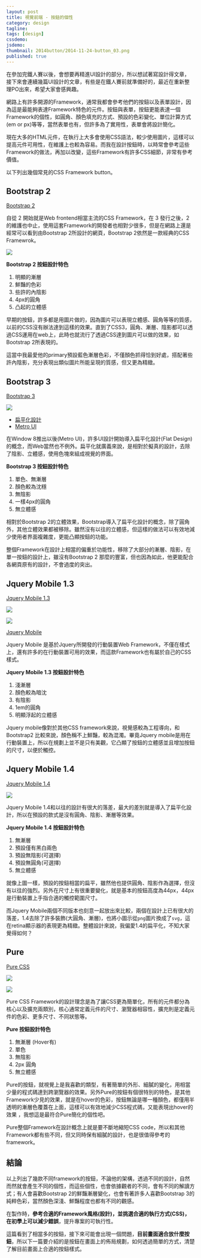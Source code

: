 ```yaml
---
layout: post
title: 視覺前端 - 按鈕的個性
category: design
tagline: 
tags: [design]
cssdemo: 
jsdemo: 
thumbnail: 2014button/2014-11-24-button_03.png
published: true
---
```


在參加完鐵人賽以後，會想要再精進UI設計的部分，所以想試著寫設計得文章，接下來會連續幾篇UI設計的文章，有些是在鐵人賽前就準備好的，最近在重新整理PO出來，希望大家會感興趣。

網路上有許多開源的Framework，通常我都會參考他們的按鈕以及表單設計，因為這是最能夠表達Framework特色的元件。按鈕與表單，按鈕更能表達一個Framework的個性，如圓角、顏色填充的方式、預設的色彩變化、單位計算方式(em or px)等等，當然表單也有，但許多為了實用性，表單會將設計簡化。

<!-- more -->

現在大多的HTML元件，在執行上大多會使用CSS語法，較少使用圖片，這樣可以提高元件可用性，在維護上也較為容易。而我在設計按鈕時，以時常會參考這些Framework的做法，再加以改變，這些Framework有許多CSS細節，非常有參考價值。

以下列出幾個常見的CSS Framework button。

## Bootstrap 2

[Bootstrap 2](http://getbootstrap.com/2.3.2/)

自從 2 開始就是Web frontend相當主流的CSS Framework，在 3 發行之後，2 的維護也中止，使用這套Framework的開發者也相對少很多，但是在網路上還是經常可以看到由Bootstrap 2所設計的網頁，Bootstrap 2依然是一款經典的CSS Framewrok。

![](/images/2014button/2014-11-24-button_02.png)

**Bootstrap 2 按鈕設計特色**

1. 明顯的漸層
2. 鮮豔的色彩
3. 些許的內陰影
4. 4px的圓角
5. 凸起的立體感

早期的按鈕，許多都是用圖片做的，因為圖片可以表現立體感、圓角等等的質感，以前的CSS沒有辦法達到這樣的效果。直到了CSS3，圓角、漸層、陰影都可以透過CSS運用在web上，此時也就流行了透過CSS達到圖片可以做的效果，如Bootstrap 2所表現的。

這當中我最愛他的primary預設藍色漸層色彩，不僅顏色抓得恰到好處，搭配著些許內陰影，充分表現出類似圖片所能呈現的質感，但又更為精緻。

## Bootstrap 3

[Bootstrap 3](http://getbootstrap.com/)

![](/images/2014button/2014-11-24-button_01.png)

- [扁平化設計](http://techorange.com/2013/07/19/5-dangers-of-flat-design/)
- [Metro UI](http://zh.wikipedia.org/wiki/Metro_UI)

在Window 8推出以後(Metro UI)，許多UI設計開始導入扁平化設計(Flat Design)的概念，而Web當然也不例外。扁平化就廣義來說，是相對於擬真的設計，去除了陰影、立體感，使用色塊來組成視覺的界面。

**Bootstrap 3 按鈕設計特色**

1. 單色、無漸層
2. 顏色較為沈穩 
3. 無陰影
4. 一樣4px的圓角
5. 無立體感

相對於Bootstrap 2的立體效果，Bootstrap導入了扁平化設計的概念，除了圓角外，其他立體效果都被移除。雖然沒有以往的立體感，但這樣的做法可以有效地減少使用者界面複雜度，更能凸顯按鈕的功能。

整個Framework在設計上相當的偏重於功能性，移除了大部分的漸層、陰影，在單一按鈕的設計上，雖沒有Bootstrap 2 那麼的豐富，但也因為如此，他更能配合各網頁原有的設計，不會過度的突出。

## Jquery Mobile 1.3

[Jquery Mobile 1.3](http://demos.jquerymobile.com/1.3.2/)

![](/images/2014button/2014-11-24-button_06.png)

![](/images/2014button/2014-11-24-button_07.png)

[Jquery Mobile](http://jquerymobile.com/demos/)

Jquery Mobile 是基於Jquery所開發的行動裝置Web Framework，不僅在樣式上，還有許多的在行動裝置可用的效果，而這款Framework也有屬於自己的CSS 樣式。

**Jquery Mobile 1.3 按鈕設計特色**

1. 淺漸層
2. 顏色較為暗沈
3. 有陰影
4. 1em的圓角
5. 明顯浮起的立體感

Jquery mobile像對於其他CSS framework來說，視覺感較為工程導向，和Bootstrap2 比較來說，顏色稱不上鮮豔，較為混濁。畢竟Jquery mobile是用在行動裝置上，所以在規劃上並不是只有美觀，它凸顯了按鈕的立體感並且增加按鈕的尺寸，以便於觸控。


## Jquery Mobile 1.4

[Jquery Mobile 1.4](http://demos.jquerymobile.com/1.4.5/)

![](/images/2014button/2014-11-24-button_05.png)

Jquery Mobile 1.4和以往的設計有很大的落差，最大的差別就是導入了扁平化設計，所以在預設的款式是沒有圓角、陰影、漸層等效果。

**Jquery Mobile 1.4 按鈕設計特色**

1. 無漸層
2. 預設僅有黑白兩色
3. 預設無陰影(可選擇)
4. 預設無圓角(可選擇)
5. 無立體感

就像上圖一樣，預設的按鈕相當的扁平，雖然他也提供圓角、陰影作為選擇，但沒有以往的強烈。另外在尺寸上有很重要變化，就是基本的按鈕高度為44px，44px是行動裝置上手指合適的觸控範圍尺寸。

而Jquery Mobile兩個不同版本也刻意一起放出來比較，兩個在設計上已有很大的落差，1.4去除了許多裝飾(大圓角、漸層)，也將小圖示從`png`圖片換成了`svg`，這在retina顯示器的表現更為精緻。整體設計來說，我偏愛1.4的扁平化，不知大家覺得如何？

## Pure

[Pure CSS](http://purecss.io/)

![](/images/2014button/2014-11-24-button_03.png)

![](/images/2014button/2014-11-24-button_04.png)

Pure CSS Framework的設計理念是為了讓CSS更為簡單化，所有的元件都分為核心以及擴充兩類別，核心通常定義元件的尺寸、瀏覽器相容性，擴充則是定義元件的色彩、更多尺寸、不同狀態等。

**Pure 按鈕設計特色**

1. 無漸層 (Hover有) 
2. 單色
3. 無陰影
4. 2px 圓角
5. 無立體感

Pure的按鈕，就視覺上是我喜歡的類型，有著簡單的外形、細膩的變化，用相當少量的程式碼達到跨瀏覽器的效果。另外Pure的按鈕有個很特別的特色，是其他Framework少見的效果，就是在hover的色彩，按鈕無論是哪一種顏色，都僅用半透明的漸層色覆蓋在上面，這樣可以有效地減少CSS程式碼，又能表現出hover的效果
，我想這是最符合Pure簡化的個性吧。

Pure整個Framework在設計概念上就是要不斷地縮短CSS code，所以和其他Framework都有些不同，但又同時保有細膩的設計，也是很值得參考的framework。

## 結論

以上列出了幾款不同framework的按鈕，不論他的架構，透過不同的設計，自然而然就會產生不同的個性，而這些個性，也會依據觀者的不同，會有不同的解讀方式；有人會喜歡Bootstrap 2的鮮豔漸層變化，也會有著許多人喜歡Bootstrap 3的純粹色彩，當然顏色深淺、鮮豔程度也都有不同的觀感。

在製作時，**參考合適的Framework風格(設計)，並挑選合適的執行方式(CSS)，在初學上可以減少錯誤**，提升專案的可執行性。

這篇看到了相當多的按鈕，接下來可能會出現一個問題，**目前畫面適合放什麼按鈕**，所以下一篇要介紹的是按鈕在畫面上的佈局規劃，如何透過簡單的方式，清楚了解目前畫面上合適的按鈕樣式。



